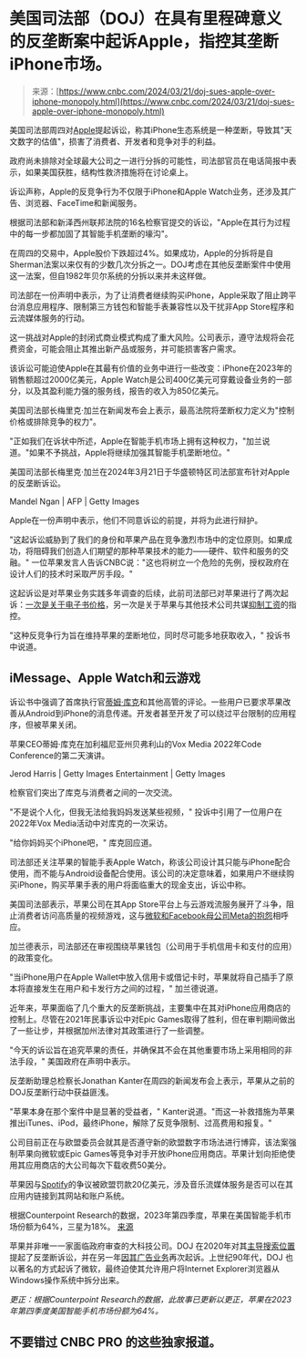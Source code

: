 <!--yml

category: 未分类

date: 2024-05-29 12:33:14

-->

# 美国司法部（DOJ）在具有里程碑意义的反垄断案中起诉Apple，指控其垄断iPhone市场。

> 来源：[https://www.cnbc.com/2024/03/21/doj-sues-apple-over-iphone-monopoly.html](https://www.cnbc.com/2024/03/21/doj-sues-apple-over-iphone-monopoly.html)

美国司法部周四对[Apple](/quotes/AAPL/)提起诉讼，称其iPhone生态系统是一种垄断，导致其"天文数字的估值"，损害了消费者、开发者和竞争对手的利益。

政府尚未排除对全球最大公司之一进行分拆的可能性，司法部官员在电话简报中表示，如果美国获胜，结构性救济措施将在讨论桌上。

诉讼声称，Apple的反竞争行为不仅限于iPhone和Apple Watch业务，还涉及其广告、浏览器、FaceTime和新闻服务。

根据司法部和新泽西州联邦法院的16名检察官提交的诉讼，"Apple在其行为过程中的每一步都加固了其智能手机垄断的壕沟"。

在周四的交易中，Apple股价下跌超过4%。如果成功，Apple的分拆将是自Sherman法案以来仅有的少数几次分拆之一。DOJ考虑在其他反垄断案件中使用这一法案，但自1982年贝尔系统的分拆以来并未这样做。

司法部在一份声明中表示，为了让消费者继续购买iPhone，Apple采取了阻止跨平台消息应用程序、限制第三方钱包和智能手表兼容性以及干扰非App Store程序和云流媒体服务的行动。

这一挑战对Apple的封闭式商业模式构成了重大风险。公司表示，遵守法规将会花费资金，可能会阻止其推出新产品或服务，并可能损害客户需求。

该诉讼可能迫使Apple在其最有价值的业务中进行一些改变：iPhone在2023年的销售额超过2000亿美元，Apple Watch是公司400亿美元可穿戴设备业务的一部分，以及其盈利能力强的服务线，报告的收入为850亿美元。

美国司法部长梅里克·加兰在新闻发布会上表示，最高法院将垄断权力定义为"控制价格或排除竞争的权力"。

"正如我们在诉状中所述，Apple在智能手机市场上拥有这种权力，"加兰说道。"如果不予挑战，Apple将继续加强其智能手机垄断地位。"

美国司法部长梅里克·加兰在2024年3月21日于华盛顿特区司法部宣布针对Apple的反垄断诉讼。

Mandel Ngan | AFP | Getty Images

Apple在一份声明中表示，他们不同意诉讼的前提，并将为此进行辩护。

"这起诉讼威胁到了我们的身份和苹果产品在竞争激烈市场中的定位原则。如果成功，将阻碍我们创造人们期望的那种苹果技术的能力——硬件、软件和服务的交融。" 一位苹果发言人告诉CNBC说："这也将树立一个危险的先例，授权政府在设计人们的技术时采取严厉手段。"

这起诉讼是对苹果业务实践多年调查的后续，此前司法部已对苹果进行了两次起诉：[一次是关于电子书价格](https://www.cnbc.com/2012/04/11/us-sues-apple-publishers-over-ebooks.html)，另一次是关于苹果与其他技术公司共谋[抑制工资](https://www.cnbc.com/2014/04/24/apple-google-agree-to-settle-antitrust-lawsuit-over-hiring-deals-filing.html)的指控。

"这种反竞争行为旨在维持苹果的垄断地位，同时尽可能多地获取收入，" 投诉书中说道。

## iMessage、Apple Watch和云游戏

诉讼书中强调了首席执行官[蒂姆·库克](https://www.cnbc.com/tim-cook/)和其他高管的评论。一些用户已要求苹果改善从Android到iPhone的消息传递。开发者甚至开发了可以绕过平台限制的应用程序，但被苹果关闭。

苹果CEO蒂姆·库克在加利福尼亚州贝弗利山的Vox Media 2022年Code Conference的第二天演讲。

Jerod Harris | Getty Images Entertainment | Getty Images

检察官们突出了库克与消费者之间的一次交流。

"不是说个人化，但我无法给我妈妈发送某些视频，" 投诉中引用了一位用户在2022年Vox Media活动中对库克的一次采访。

"给你妈妈买个iPhone吧，" 库克回应道。

司法部还关注苹果的智能手表Apple Watch，称该公司设计其只能与iPhone配合使用，而不能与Android设备配合使用。该公司的决定意味着，如果用户不继续购买iPhone，购买苹果手表的用户将面临重大的现金支出，诉讼中称。

美国司法部表示，苹果公司在其App Store平台上与云游戏流服务展开了斗争，阻止消费者访问高质量的视频游戏，这与[微软和Facebook母公司Meta的抱怨](https://www.cnbc.com/2020/08/07/microsoft-and-facebook-blast-apple-over-rules-on-gaming-apps.html)相呼应。

加兰德表示，司法部还在审视围绕苹果钱包（公司用于手机信用卡和支付的应用）的政策变化。

"当iPhone用户在Apple Wallet中放入信用卡或借记卡时，苹果就将自己插手了原本将直接发生在用户和卡发行方之间的过程，" 加兰德说道。

近年来，苹果面临了几个重大的反垄断挑战，主要集中在其对iPhone应用商店的控制上。尽管在2021年民事诉讼中对Epic Games取得了胜利，但在审判期间做出了一些让步，并根据加州法律对其政策进行了一些调整。

"今天的诉讼旨在追究苹果的责任，并确保其不会在其他重要市场上采用相同的非法手段，" 美国政府在声明中表示。

反垄断助理总检察长Jonathan Kanter在周四的新闻发布会上表示，苹果从之前的DOJ反垄断行动中获益匪浅。

"苹果本身在那个案件中是显著的受益者，" Kanter说道。"而这一补救措施为苹果推出iTunes、iPod，最终iPhone，解除了反竞争限制、过高费用和报复。"

公司目前正在与欧盟委员会就其是否遵守新的欧盟数字市场法进行博弈，该法案强制苹果向微软或Epic Games等竞争对手开放iPhone应用商店。苹果计划向拒绝使用其应用商店的大公司每次下载收费50美分。

苹果因与[Spotify](/quotes/SPOT/)的争议被欧盟罚款20亿美元，涉及音乐流媒体服务是否可以在其应用内链接到其网站和账户系统。

根据Counterpoint Research的数据，2023年第四季度，苹果在美国智能手机市场份额为64%，三星为18%。 [来源](https://www.counterpointresearch.com/insights/us-smartphone-market-q4-2023)

苹果并非唯一一家面临政府审查的大科技公司。DOJ 在2020年对其[主导搜索位置](https://www.cnbc.com/2020/10/20/doj-antitrust-lawsuit-against-google.html)提起了反垄断诉讼，并在另一年[因其广告业务](https://www.cnbc.com/2023/01/24/doj-files-second-antitrust-lawsuit-against-google.html)再次起诉。上世纪90年代，DOJ 也以著名的方式起诉了微软，最终迫使其允许用户将Internet Explorer浏览器从Windows操作系统中拆分出来。

*更正：根据Counterpoint Research的数据，此故事已更新以更正，苹果在2023年第四季度美国智能手机市场份额为64%。*

## 不要错过 CNBC PRO 的这些独家报道。
